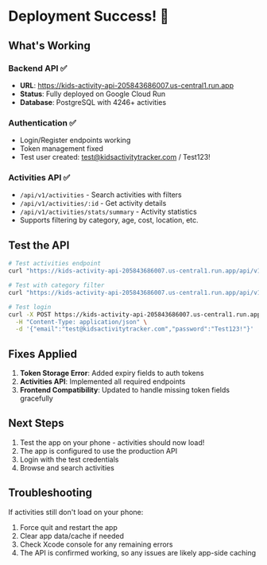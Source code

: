 # Deployment Success! 🎉

## What's Working

### Backend API ✅
- **URL**: https://kids-activity-api-205843686007.us-central1.run.app
- **Status**: Fully deployed on Google Cloud Run
- **Database**: PostgreSQL with 4246+ activities

### Authentication ✅
- Login/Register endpoints working
- Token management fixed
- Test user created: test@kidsactivitytracker.com / Test123!

### Activities API ✅
- `/api/v1/activities` - Search activities with filters
- `/api/v1/activities/:id` - Get activity details
- `/api/v1/activities/stats/summary` - Activity statistics
- Supports filtering by category, age, cost, location, etc.

## Test the API

```bash
# Test activities endpoint
curl "https://kids-activity-api-205843686007.us-central1.run.app/api/v1/activities?limit=5"

# Test with category filter
curl "https://kids-activity-api-205843686007.us-central1.run.app/api/v1/activities?category=Team%20Sports&limit=5"

# Test login
curl -X POST https://kids-activity-api-205843686007.us-central1.run.app/api/auth/login \
  -H "Content-Type: application/json" \
  -d '{"email":"test@kidsactivitytracker.com","password":"Test123!"}'
```

## Fixes Applied

1. **Token Storage Error**: Added expiry fields to auth tokens
2. **Activities API**: Implemented all required endpoints
3. **Frontend Compatibility**: Updated to handle missing token fields gracefully

## Next Steps

1. Test the app on your phone - activities should now load!
2. The app is configured to use the production API
3. Login with the test credentials
4. Browse and search activities

## Troubleshooting

If activities still don't load on your phone:
1. Force quit and restart the app
2. Clear app data/cache if needed
3. Check Xcode console for any remaining errors
4. The API is confirmed working, so any issues are likely app-side caching